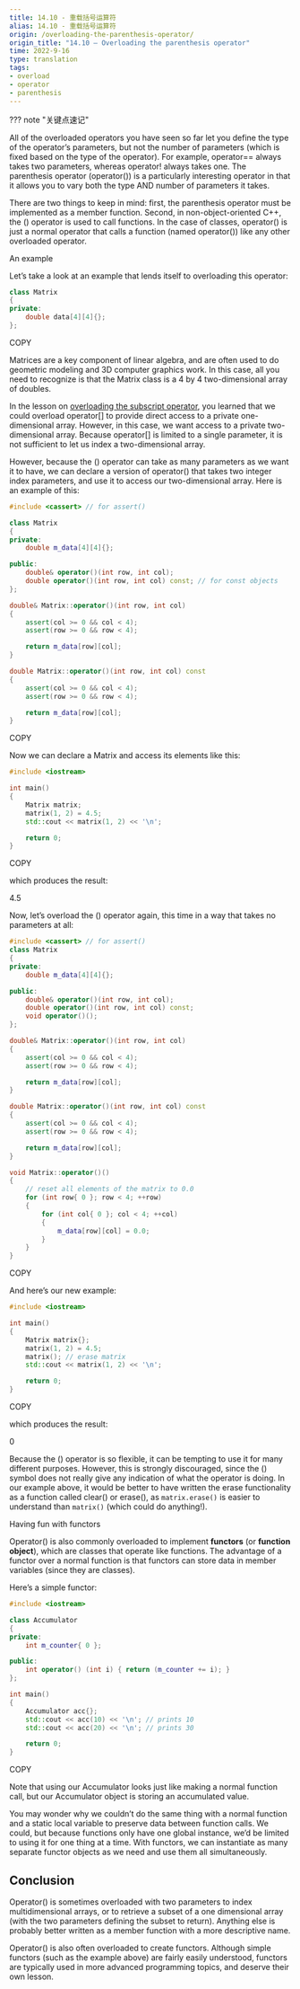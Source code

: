 ```yaml
---
title: 14.10 - 重载括号运算符
alias: 14.10 - 重载括号运算符
origin: /overloading-the-parenthesis-operator/
origin_title: "14.10 — Overloading the parenthesis operator"
time: 2022-9-16
type: translation
tags:
- overload
- operator
- parenthesis
---
```


??? note "关键点速记"
	

All of the overloaded operators you have seen so far let you define the type of the operator’s parameters, but not the number of parameters (which is fixed based on the type of the operator). For example, operator== always takes two parameters, whereas operator! always takes one. The parenthesis operator (operator()) is a particularly interesting operator in that it allows you to vary both the type AND number of parameters it takes.

There are two things to keep in mind: first, the parenthesis operator must be implemented as a member function. Second, in non-object-oriented C++, the () operator is used to call functions. In the case of classes, operator() is just a normal operator that calls a function (named operator()) like any other overloaded operator.

An example

Let’s take a look at an example that lends itself to overloading this operator:

```cpp
class Matrix
{
private:
    double data[4][4]{};
};
```

COPY

Matrices are a key component of linear algebra, and are often used to do geometric modeling and 3D computer graphics work. In this case, all you need to recognize is that the Matrix class is a 4 by 4 two-dimensional array of doubles.

In the lesson on [overloading the subscript operator](https://www.learncpp.com/cpp-tutorial/98-overloading-the-subscript-operator/), you learned that we could overload operator[] to provide direct access to a private one-dimensional array. However, in this case, we want access to a private two-dimensional array. Because operator[] is limited to a single parameter, it is not sufficient to let us index a two-dimensional array.

However, because the () operator can take as many parameters as we want it to have, we can declare a version of operator() that takes two integer index parameters, and use it to access our two-dimensional array. Here is an example of this:

```cpp
#include <cassert> // for assert()

class Matrix
{
private:
    double m_data[4][4]{};

public:
    double& operator()(int row, int col);
    double operator()(int row, int col) const; // for const objects
};

double& Matrix::operator()(int row, int col)
{
    assert(col >= 0 && col < 4);
    assert(row >= 0 && row < 4);

    return m_data[row][col];
}

double Matrix::operator()(int row, int col) const
{
    assert(col >= 0 && col < 4);
    assert(row >= 0 && row < 4);

    return m_data[row][col];
}
```

COPY

Now we can declare a Matrix and access its elements like this:

```cpp
#include <iostream>

int main()
{
    Matrix matrix;
    matrix(1, 2) = 4.5;
    std::cout << matrix(1, 2) << '\n';

    return 0;
}
```

COPY

which produces the result:

4.5

Now, let’s overload the () operator again, this time in a way that takes no parameters at all:

```cpp
#include <cassert> // for assert()
class Matrix
{
private:
    double m_data[4][4]{};

public:
    double& operator()(int row, int col);
    double operator()(int row, int col) const;
    void operator()();
};

double& Matrix::operator()(int row, int col)
{
    assert(col >= 0 && col < 4);
    assert(row >= 0 && row < 4);

    return m_data[row][col];
}

double Matrix::operator()(int row, int col) const
{
    assert(col >= 0 && col < 4);
    assert(row >= 0 && row < 4);

    return m_data[row][col];
}

void Matrix::operator()()
{
    // reset all elements of the matrix to 0.0
    for (int row{ 0 }; row < 4; ++row)
    {
        for (int col{ 0 }; col < 4; ++col)
        {
            m_data[row][col] = 0.0;
        }
    }
}
```

COPY

And here’s our new example:

```cpp
#include <iostream>

int main()
{
    Matrix matrix{};
    matrix(1, 2) = 4.5;
    matrix(); // erase matrix
    std::cout << matrix(1, 2) << '\n';

    return 0;
}
```

COPY

which produces the result:

0

Because the () operator is so flexible, it can be tempting to use it for many different purposes. However, this is strongly discouraged, since the () symbol does not really give any indication of what the operator is doing. In our example above, it would be better to have written the erase functionality as a function called clear() or erase(), as `matrix.erase()` is easier to understand than `matrix()` (which could do anything!).

Having fun with functors

Operator() is also commonly overloaded to implement **functors** (or **function object**), which are classes that operate like functions. The advantage of a functor over a normal function is that functors can store data in member variables (since they are classes).

Here’s a simple functor:

```cpp
#include <iostream>

class Accumulator
{
private:
    int m_counter{ 0 };

public:
    int operator() (int i) { return (m_counter += i); }
};

int main()
{
    Accumulator acc{};
    std::cout << acc(10) << '\n'; // prints 10
    std::cout << acc(20) << '\n'; // prints 30

    return 0;
}
```

COPY

Note that using our Accumulator looks just like making a normal function call, but our Accumulator object is storing an accumulated value.

You may wonder why we couldn’t do the same thing with a normal function and a static local variable to preserve data between function calls. We could, but because functions only have one global instance, we’d be limited to using it for one thing at a time. With functors, we can instantiate as many separate functor objects as we need and use them all simultaneously.

## Conclusion

Operator() is sometimes overloaded with two parameters to index multidimensional arrays, or to retrieve a subset of a one dimensional array (with the two parameters defining the subset to return). Anything else is probably better written as a member function with a more descriptive name.

Operator() is also often overloaded to create functors. Although simple functors (such as the example above) are fairly easily understood, functors are typically used in more advanced programming topics, and deserve their own lesson.